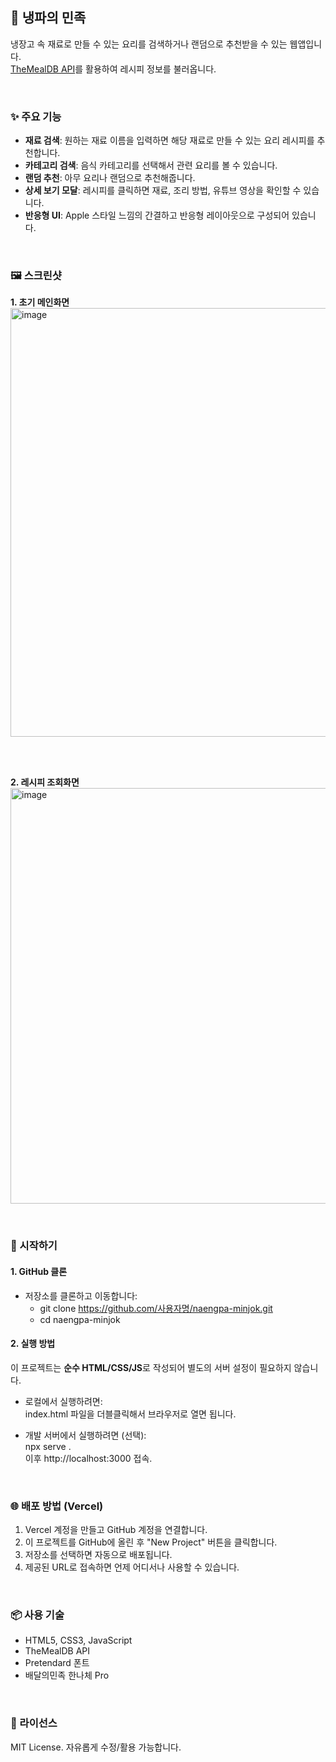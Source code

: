 ## 🍴 냉파의 민족

냉장고 속 재료로 만들 수 있는 요리를 검색하거나 랜덤으로 추천받을 수 있는 웹앱입니다.  
[TheMealDB API](https://www.themealdb.com/api.php)를 활용하여 레시피 정보를 불러옵니다.

<br/>

### ✨ 주요 기능
- **재료 검색**: 원하는 재료 이름을 입력하면 해당 재료로 만들 수 있는 요리 레시피를 추천합니다.  
- **카테고리 검색**: 음식 카테고리를 선택해서 관련 요리를 볼 수 있습니다.  
- **랜덤 추천**: 아무 요리나 랜덤으로 추천해줍니다.  
- **상세 보기 모달**: 레시피를 클릭하면 재료, 조리 방법, 유튜브 영상을 확인할 수 있습니다.  
- **반응형 UI**: Apple 스타일 느낌의 간결하고 반응형 레이아웃으로 구성되어 있습니다.

<br/>

### 🖼️ 스크린샷
**1. 초기 메인화면**
<img width="869" height="686" alt="image" src="https://github.com/user-attachments/assets/14e4d84b-ee83-4ec4-8a98-0ed46d65f01a" />

<br/>
<br/>

**2. 레시피 조회화면**
<img width="855" height="665" alt="image" src="https://github.com/user-attachments/assets/e2c6d7c1-af6a-4b75-8365-567e11117f89" />


<br/>

### 🚀 시작하기

#### 1. GitHub 클론
- 저장소를 클론하고 이동합니다:
  - git clone https://github.com/사용자명/naengpa-minjok.git  
  - cd naengpa-minjok

#### 2. 실행 방법
이 프로젝트는 **순수 HTML/CSS/JS**로 작성되어 별도의 서버 설정이 필요하지 않습니다.  

- 로컬에서 실행하려면:  
  index.html 파일을 더블클릭해서 브라우저로 열면 됩니다.

- 개발 서버에서 실행하려면 (선택):  
  npx serve .  
  이후 http://localhost:3000 접속.

<br/>

### 🌐 배포 방법 (Vercel)
1. Vercel 계정을 만들고 GitHub 계정을 연결합니다.  
2. 이 프로젝트를 GitHub에 올린 후 "New Project" 버튼을 클릭합니다.  
3. 저장소를 선택하면 자동으로 배포됩니다.  
4. 제공된 URL로 접속하면 언제 어디서나 사용할 수 있습니다.  

<br/>

### 📦 사용 기술
- HTML5, CSS3, JavaScript  
- TheMealDB API  
- Pretendard 폰트  
- 배달의민족 한나체 Pro  

<br/>

### 📄 라이선스
MIT License. 자유롭게 수정/활용 가능합니다.
